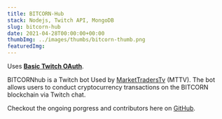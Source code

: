 ```yaml
---
title: BITCORN-Hub
stack: Nodejs, Twitch API, MongoDB
slug: bitcorn-hub
date: 2021-04-28T00:00:00+00:00
thumbImg: ../images/thumbs/bitcorn-thumb.png
featuredImg: 
---
```


Uses [**Basic Twitch OAuth**](https://github.com/callowcreation/basic-twitch-oauth).

BITCORNhub is a Twitch bot Used by [MarketTradersTv](https://www.twitch.tv/markettraderstv) (MTTV). The bot allows users to conduct cryptocurrency transactions on the BITCORN blockchain via Twitch chat.

Checkout the ongoing porgress and contributors here on [GitHub](https://github.com/BITCORNProject/BITCORN-Hub).